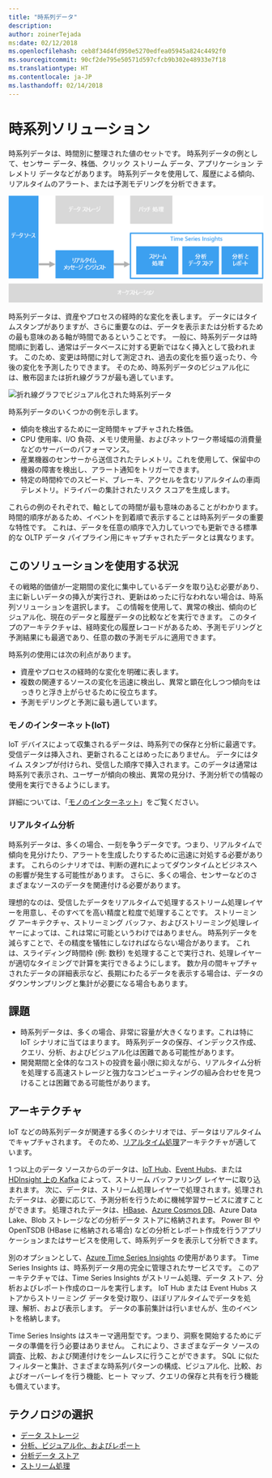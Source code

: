 ```yaml
---
title: "時系列データ"
description: 
author: zoinerTejada
ms:date: 02/12/2018
ms.openlocfilehash: ceb8f34d4fd950e5270edfea05945a824c4492f0
ms.sourcegitcommit: 90cf2de795e50571d597cfcb9b302e48933e7f18
ms.translationtype: HT
ms.contentlocale: ja-JP
ms.lasthandoff: 02/14/2018
---
```

# <a name="time-series-solutions"></a>時系列ソリューション

時系列データは、時間別に整理された値のセットです。 時系列データの例として、センサー データ、株価、クリック ストリーム データ、アプリケーション テレメトリ データなどがあります。 時系列データを使用して、履歴による傾向、リアルタイムのアラート、または予測モデリングを分析できます。

![Time Series Insights](./images/time-series-insights.png) 

時系列データは、資産やプロセスの経時的な変化を表します。 データにはタイムスタンプがありますが、さらに重要なのは、データを表示または分析するための最も意味のある軸が時間であるということです。 一般に、時系列データは時間順に到着し、通常はデータベースに対する更新ではなく挿入として扱われます。 このため、変更は時間に対して測定され、過去の変化を振り返ったり、今後の変化を予測したりできます。 そのため、時系列データのビジュアル化には、散布図または折れ線グラフが最も適しています。

![折れ線グラフでビジュアル化された時系列データ](./images/time-series-chart.png)

時系列データのいくつかの例を示します。

- 傾向を検出するために一定時間キャプチャされた株価。
- CPU 使用率、I/O 負荷、メモリ使用量、およびネットワーク帯域幅の消費量などのサーバーのパフォーマンス。
- 産業機器のセンサーから送信されたテレメトリ。これを使用して、保留中の機器の障害を検出し、アラート通知をトリガーできます。
- 特定の時間枠でのスピード、ブレーキ、アクセルを含むリアルタイムの車両テレメトリ。ドライバーの集計されたリスク スコアを生成します。

これらの例のそれぞれで、軸としての時間が最も意味のあることがわかります。 時間的順序があるため、イベントを到着順で表示することは時系列データの重要な特性です。 これは、データを任意の順序で入力していつでも更新できる標準的な OLTP データ パイプライン用にキャプチャされたデータとは異なります。

## <a name="when-to-use-this-solution"></a>このソリューションを使用する状況

その戦略的価値が一定期間の変化に集中しているデータを取り込む必要があり、主に新しいデータの挿入が実行され、更新はめったに行なわれない場合は、時系列ソリューションを選択します。 この情報を使用して、異常の検出、傾向のビジュアル化、現在のデータと履歴データの比較などを実行できます。 このタイプのアーキテクチャは、経時変化の履歴レコードがあるため、予測モデリングと予測結果にも最適であり、任意の数の予測モデルに適用できます。 

時系列の使用には次の利点があります。

* 資産やプロセスの経時的な変化を明確に表します。
* 複数の関連するソースの変化を迅速に検出し、異常と顕在化しつつ傾向をはっきりと浮き上がらせるために役立ちます。
* 予測モデリングと予測に最も適しています。

### <a name="internet-of-things-iot"></a>モノのインターネット(IoT)

IoT デバイスによって収集されるデータは、時系列での保存と分析に最適です。 受信データは挿入され、更新されることはめったにありません。 データにはタイム スタンプが付けられ、受信した順序で挿入されます。このデータは通常は時系列で表示され、ユーザーが傾向の検出、異常の見分け、予測分析での情報の使用を実行できるようにします。

詳細については、「[モノのインターネット](../concepts/big-data.md#internet-of-things-iot)」をご覧ください。

### <a name="real-time-analytics"></a>リアルタイム分析

時系列データは、多くの場合、一刻を争うデータです。つまり、リアルタイムで傾向を見分けたり、アラートを生成したりするために迅速に対処する必要があります。 これらのシナリオでは、判断の遅れによってダウンタイムとビジネスへの影響が発生する可能性があります。 さらに、多くの場合、センサーなどのさまざまなソースのデータを関連付ける必要があります。

理想的なのは、受信したデータをリアルタイムで処理するストリーム処理レイヤーを用意し、そのすべてを高い精度と粒度で処理することです。 ストリーミング アーキテクチャ、ストリーミング バッファ、およびストリーミング処理レイヤーによっては、これは常に可能というわけではありません。 時系列データを減らすことで、その精度を犠牲にしなければならない場合があります。 これは、スライディング時間枠 (例: 数秒) を処理することで実行され、処理レイヤーが適切なタイミングで計算を実行できるようにします。 数か月の間キャプチャされたデータの詳細表示など、長期にわたるデータを表示する場合は、データのダウンサンプリングと集計が必要になる場合もあります。

## <a name="challenges"></a>課題

* 時系列データは、多くの場合、非常に容量が大きくなります。これは特に IoT シナリオに当てはまります。 時系列データの保存、インデックス作成、クエリ、分析、およびビジュアル化は困難である可能性があります。 
* 開発期間と全体的なコストの投資を最小限に抑えながら、リアルタイム分析を処理する高速ストレージと強力なコンピューティングの組み合わせを見つけることは困難である可能性があります。

## <a name="architecture"></a>アーキテクチャ

IoT などの時系列データが関連する多くのシナリオでは、データはリアルタイムでキャプチャされます。 そのため、[リアルタイム処理](./real-time-processing.md)アーキテクチャが適しています。 

1 つ以上のデータ ソースからのデータは、[IoT Hub](/azure/iot-hub/)、[Event Hubs](/azure/event-hubs/)、または [HDInsight 上の Kafka](/azure/hdinsight/kafka/apache-kafka-introduction) によって、ストリーム バッファリング レイヤーに取り込まれます。 次に、データは、ストリーム処理レイヤーで処理されます。処理されたデータは、必要に応じて、予測分析を行うために機械学習サービスに渡すことができます。 処理されたデータは、[HBase](/azure/hdinsight/hbase/apache-hbase-overview)、[Azure Cosmos DB](/azure/cosmos-db/)、Azure Data Lake、Blob ストレージなどの分析データ ストアに格納されます。 Power BI や OpenTSDB (HBase に格納される場合) などの分析とレポート作成を行うアプリケーションまたはサービスを使用して、時系列データを表示して分析できます。

別のオプションとして、[Azure Time Series Insights](/azure/time-series-insights/) の使用があります。 Time Series Insights は、時系列データ用の完全に管理されたサービスです。 このアーキテクチャでは、Time Series Insights がストリーム処理、データ ストア、分析およびレポート作成のロールを実行します。 IoT Hub または Event Hubs ストアからストリーミング データを受け取り、ほぼリアルタイムでデータを処理、解析、および表示します。 データの事前集計は行いませんが、生のイベントを格納します。

Time Series Insights はスキーマ適用型です。つまり、洞察を開始するためにデータの準備を行う必要はありません。 これにより、さまざまなデータ ソースの調査、比較、および関連付けをシームレスに行うことができます。 SQL に似たフィルターと集計、さまざまな時系列パターンの構成、ビジュアル化、比較、およびオーバーレイを行う機能、ヒート マップ、クエリの保存と共有を行う機能も備えています。 

## <a name="technology-choices"></a>テクノロジの選択

- [データ ストレージ](../technology-choices/data-storage.md)
- [分析、ビジュアル化、およびレポート](../technology-choices/analysis-visualizations-reporting.md)
- [分析データ ストア](../technology-choices/analytical-data-stores.md)
- [ストリーム処理](../technology-choices/stream-processing.md)